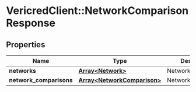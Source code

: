 # VericredClient::NetworkComparisonResponse

## Properties
Name | Type | Description | Notes
------------ | ------------- | ------------- | -------------
**networks** | [**Array&lt;Network&gt;**](Network.md) | Networks | [optional] 
**network_comparisons** | [**Array&lt;NetworkComparison&gt;**](NetworkComparison.md) | NetworkComparisons | [optional] 


